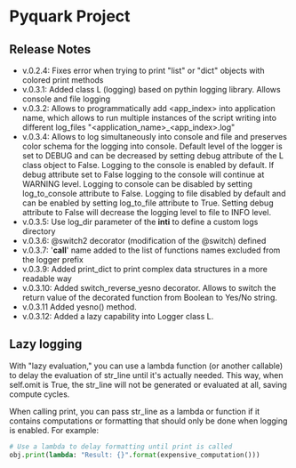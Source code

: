 # Pyquark Project

## Release Notes
- v.0.2.4: Fixes error when trying to print "list" or "dict" objects with colored print methods
- v.0.3.1: Added class L (logging) based on pythin logging library. Allows console and file logging
- v.0.3.2: Allows to programmatically add <app_index> into application name, which allows to run multiple instances of the script writing into different log_files "<application_name>_<app_index>.log"
- v.0.3.4: Allows to log simultaneously into console and file and preserves color schema for the logging into console. Default level of the logger is set to DEBUG and can be decreased by setting debug attribute of the L class object to False. Logging to the console is enabled by default.  If debug attribute set to False logging to the console will continue at WARNING level. Logging to console can be disabled by setting log_to_console attribute to False. Logging to file disabled by default and can be enabled by setting log_to_file attribute to True. Setting debug attribute to False will decrease the logging level to file to INFO level.
- v.0.3.5: Use log_dir parameter of the __inti__ to define a custom logs directory
- v.0.3.6: @switch2 decorator (modification of the @switch) defined
- v.0.3.7: '__call__' name added to the list of functions names excluded from the logger prefix
- v.0.3.9: Added print_dict to print complex data structures in a more readable way
- v.0.3.10: Added switch_reverse_yesno decorator. Allows to switch the return value of the decorated function from Boolean to Yes/No string.
- v.0.3.11 Added yesno() method.
- v.0.3.12: Added a lazy capability into Logger class L. 

## Lazy logging
With "lazy evaluation," you can use a lambda function (or another callable) to delay the evaluation of str_line until it's actually needed. This way, when self.omit is True, the str_line will not be generated or evaluated at all, saving compute cycles.

When calling print, you can pass str_line as a lambda or function if it contains computations or formatting that should only be done when logging is enabled. For example:

```python
# Use a lambda to delay formatting until print is called
obj.print(lambda: "Result: {}".format(expensive_computation()))
```
